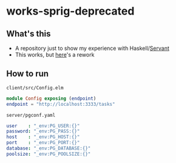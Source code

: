 # works-sprig-deprecated

[new]: https://github.com/satu-n/works-sprig
[servant]: https://www.servant.dev/

## What's this

* A repository just to show my experience with Haskell/[Servant][servant]
* This works, but [here][new]'s a rework

## How to run

`client/src/Config.elm`

```elm
module Config exposing (endpoint)
endpoint = "http://localhost:3333/tasks"
```

`server/pgconf.yaml`

```yaml
user    : "_env:PG_USER:{}"
password: "_env:PG_PASS:{}"
host    : "_env:PG_HOST:{}"
port    : "_env:PG_PORT:{}"
database: "_env:PG_DATABASE:{}"
poolsize: "_env:PG_POOLSIZE:{}"
```
